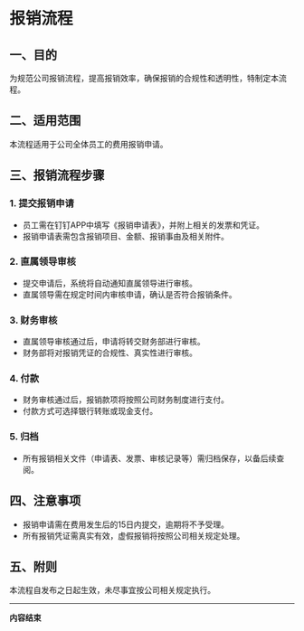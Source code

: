 # 报销流程

## 一、目的
为规范公司报销流程，提高报销效率，确保报销的合规性和透明性，特制定本流程。

## 二、适用范围
本流程适用于公司全体员工的费用报销申请。

## 三、报销流程步骤

### 1. 提交报销申请
- 员工需在钉钉APP中填写《报销申请表》，并附上相关的发票和凭证。
- 报销申请表需包含报销项目、金额、报销事由及相关附件。

### 2. 直属领导审核
- 提交申请后，系统将自动通知直属领导进行审核。
- 直属领导需在规定时间内审核申请，确认是否符合报销条件。

### 3. 财务审核
- 直属领导审核通过后，申请将转交财务部进行审核。
- 财务部将对报销凭证的合规性、真实性进行审核。

### 4. 付款
- 财务审核通过后，报销款项将按照公司财务制度进行支付。
- 付款方式可选择银行转账或现金支付。

### 5. 归档
- 所有报销相关文件（申请表、发票、审核记录等）需归档保存，以备后续查阅。

## 四、注意事项
- 报销申请需在费用发生后的15日内提交，逾期将不予受理。
- 所有报销凭证需真实有效，虚假报销将按照公司相关规定处理。

## 五、附则
本流程自发布之日起生效，未尽事宜按公司相关规定执行。

---

**内容结束** 
